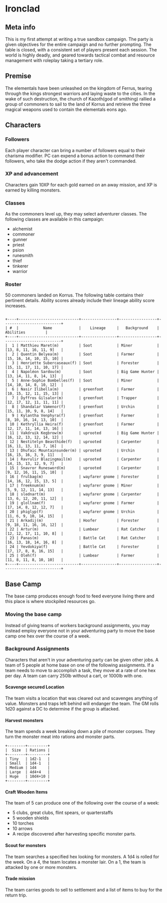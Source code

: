 # Ironclad

## Meta info
This is my first attempt at writing a true sandbox campaign. The party is given
objectives for the entire campaign and no further prompting. The table is
closed, with a consistent set of players present each session. The world is
highly deadly, and geared towards tactical combat and resource management with
roleplay taking a tertiary role.

## Premise

The elementals have been unleashed on the kingdom of Ferrus, tearing through the
kings strongest warriors and laying waste to the cities. In the wake of such
destruction, the church of Kazoth(god of smithing) rallied a group of commoners
to sail to the land of Korrus and retrieve the three magical weapons used to
contain the elementals eons ago.

## Characters

### Followers
Each player character can bring a number of followers equal to their charisma
modifier. PC can expend a bonus action to command their followers, who take the
dodge action if they aren't commanded.

### XP and advancement
Characters gain 10XP for each gold earned on an away mission, and XP is earned
by killing monsters.

### Classes
As the commoners level up, they may select adventurer classes.
The following classes are available in this campaign:
- alchemist
- commoner
- gunner
- priest
- psion
- runesmith
- thief
- tinkerer
- warrior

### Roster
50 commoners landed on Korrus. The following table contains their pertinent
details. Ability scores already include their lineage ability score increases.

```

+----+---------------------------+----------------+-----------------+--------------------------+
| #  |           Name            |    Lineage     |   Background    |        Abilities         |
+----+---------------------------+----------------+-----------------+--------------------------+
|  1 | Matthieu Maret(m)         | Soot           | Miner           | [13, 8, 11, 16, 11, 9]   |
|  2 | Quentin Belyea(m)         | Soot           | Farmer          | [15, 16, 14, 10, 15, 10] |
|  3 | Henriette Subercaseaux(f) | Soot           | Forester        | [15, 11, 17, 11, 10, 17] |
|  4 | Napoléon Sardou(m)        | Soot           | Big Game Hunter | [13, 14, 11, 8, 14, 13]  |
|  5 | Anne-Sophie Bombelles(f)  | Soot           | Miner           | [14, 10, 14, 8, 10, 12]  |
|  6 | Nasir Ilibella(m)         | greenfoot      | Farmer          | [10, 15, 12, 11, 15, 13] |
|  7 | Dyffros Gilsalor(m)       | greenfoot      | Trapper         | [12, 17, 12, 11, 11, 11] |
|  8 | Shandalar Vamenor(f)      | greenfoot      | Urchin          | [15, 11, 10, 9, 8, 14]   |
|  9 | Kylantha Venphyra(f)      | greenfoot      | Farmer          | [8, 10, 16, 14, 13, 10]  |
| 10 | Kethryllia Heira(f)       | greenfoot      | Farmer          | [12, 17, 11, 14, 13, 16] |
| 11 | Vakdruik Kegbrow(m)       | uprooted       | Big Game Hunter | [16, 12, 13, 12, 14, 12] |
| 12 | Nestitelyn Beasthide(f)   | uprooted       | Carpenter       | [16, 11, 13, 11, 7, 16]  |
| 13 | Dhufaic Mountainsunder(m) | uprooted       | Urchin          | [16, 15, 16, 3, 9, 11]   |
| 14 | Ravrulir Blazingmail(m)   | uprooted       | Carpenter       | [14, 15, 13, 12, 9, 7]   |
| 15 | Snavror Runesword(m)      | uprooted       | Carpenter       | [9, 12, 16, 11, 15, 10]  |
| 16 | frulbag(m)                | wayfarer gnome | Forester        | [14, 16, 12, 15, 13, 5]  |
| 17 | freeknum(m)               | wayfarer gnome | Miner           | [5, 9, 12, 11, 14, 13]   |
| 18 | slednart(m)               | wayfarer gnome | Carpenter       | [13, 6, 12, 20, 11, 12]  |
| 19 | glollnam(f)               | wayfarer gnome | Farmer          | [17, 14, 8, 12, 12, 7]   |
| 20 | phiglyp(f)                | wayfarer gnome | Urchin          | [11, 6, 9, 10, 14, 15]   |
| 21 | Arkadij(m)                | Hoofer         | Forester        | [9, 18, 11, 16, 16, 12]  |
| 22 | Artur(m)                  | Lumbear        | Rat Catcher     | [12, 12, 17, 11, 10, 8]  |
| 23 | Panas(m)                  | Battle Cat     | Rat Catcher     | [16, 13, 18, 14, 16, 8]  |
| 24 | Yevdokiya(f)              | Battle Cat     | Forester        | [17, 17, 8, 8, 16, 15]   |
| 25 | Oleh(f)                   | Lumbear        | Farmer          | [11, 8, 11, 8, 10, 10]   |
+----+---------------------------+----------------+-----------------+--------------------------+
```

## Base Camp
The base camp produces enough food to feed everyone living there and this place
is where stockpiled resources go.

### Moving the base camp
Instead of giving teams of workers background assignments, you may instead
employ everyone not in your adventuring party to move the base camp one
hex over the course of a week.

### Background Assignments
Characters that aren't in your adventuring party can be given other jobs.
A team of 5 people at home base on one of the following assignments.
If a team needs to move to accomplish a task, they move at a rate of one hex
per day. A team can carry 250lb without a cart, or 1000lb with one.

#### Scavenge secured Location
The team visits a location that was cleared out and scavenges anything of value.
Monsters and traps left behind will endanger the team. The GM rolls 1d20 against
a DC to determine if the group is attacked. 

#### Harvest monsters
The team spends a week breaking down a pile of monster corpses. They turn the
monster meat into rations and monster parts.
```
+--------+---------+
|  Size  | Rations |
+--------+---------+
| Tiny   | 1d2-1   |
| Small  | 1d4-1   |
| Medium | 1d4     |
| Large  | 4d4+4   |
| Huge   | 10d4+10 |
+--------+---------+
```

#### Craft Wooden Items
The team of 5 can produce one of the following over the course of a week:
- 5 clubs, great clubs, flint spears, or quarterstaffs
- 5 wooden shields
- 10 torches
- 10 arrows
- A recipe discovered after harvesting specific monster parts.

#### Scout for monsters
The team searches a specified hex looking for monsters. A 1d4 is rolled for the
week. On a 4, the team locates a monster lair. On a 1, the team is attacked by
one or more monsters.

#### Trade mission
The team carries goods to sell to settlement and a list of items to buy for the
return trip.